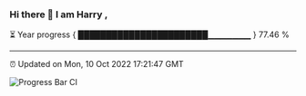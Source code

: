 ### Hi there 👋 I am Harry , 

⏳ Year progress { ███████████████████████▁▁▁▁▁▁▁ } 77.46 %

---

⏰ Updated on Mon, 10 Oct 2022 17:21:47 GMT

![Progress Bar CI](https://github.com/duykhang68/duykhang68/workflows/Progress%20Bar%20CI/badge.svg)
